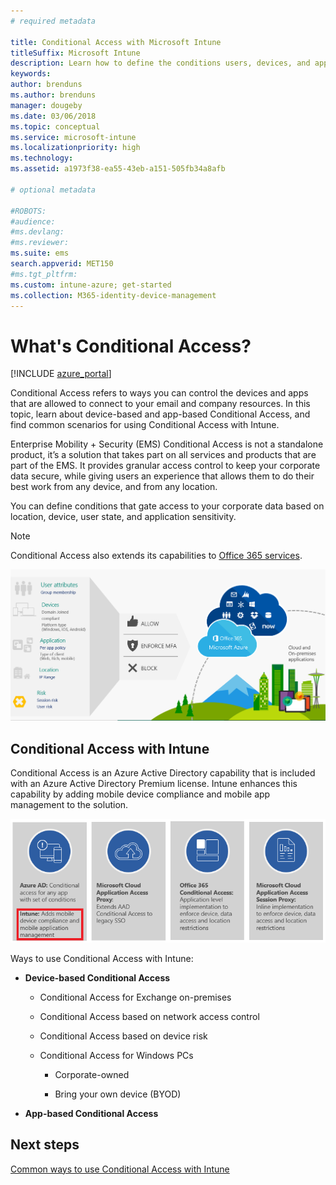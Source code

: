 ```yaml
---
# required metadata

title: Conditional Access with Microsoft Intune
titleSuffix: Microsoft Intune
description: Learn how to define the conditions users, devices, and apps must meet to access company resources in Microsoft Intune.
keywords:
author: brenduns
ms.author: brenduns
manager: dougeby    
ms.date: 03/06/2018
ms.topic: conceptual
ms.service: microsoft-intune
ms.localizationpriority: high
ms.technology:
ms.assetid: a1973f38-ea55-43eb-a151-505fb34a8afb

# optional metadata

#ROBOTS:
#audience:
#ms.devlang:
#ms.reviewer:
ms.suite: ems
search.appverid: MET150
#ms.tgt_pltfrm:
ms.custom: intune-azure; get-started
ms.collection: M365-identity-device-management
---
```


# What's Conditional Access?

[!INCLUDE [azure_portal](./includes/azure_portal.md)]

Conditional Access refers to ways you can control the devices and apps that are allowed to connect to your email and company resources. In this topic, learn about device-based and app-based Conditional Access, and find common scenarios for using Conditional Access with Intune.

Enterprise Mobility + Security (EMS) Conditional Access is not a standalone product, it’s a solution that takes part on all services and products that are part of the EMS. It provides granular access control to keep your corporate data secure, while giving users an experience that allows them to do their best work from any device, and from any location.

You can define conditions that gate access to your corporate data based on location, device, user state, and application sensitivity.

> [!NOTE] 
> Conditional Access also extends its capabilities to [Office 365 services](https://docs.microsoft.com/office365/enterprise/office-365-client-support-conditional-access).

![Conditional Access architectural diagram](./media/ca-diagram-1.png)

## Conditional Access with Intune

Conditional Access is an Azure Active Directory capability that is included with an Azure Active Directory Premium license. Intune enhances this capability by adding mobile device compliance and mobile app management to the solution. 

![Intune and Conditional Access when using EMS](./media/intune-with-ca-1.png)

Ways to use Conditional Access with Intune:

-   **Device-based Conditional Access**

    -   Conditional Access for Exchange on-premises

    -   Conditional Access based on network access control

    -   Conditional Access based on device risk

    -   Conditional Access for Windows PCs

        -   Corporate-owned

        -   Bring your own device (BYOD)

-   **App-based Conditional Access**

## Next steps

[Common ways to use Conditional Access with Intune](conditional-access-intune-common-ways-use.md)
